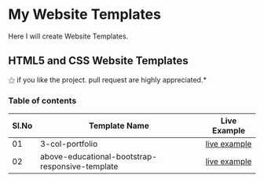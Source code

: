 # My Website Templates
Here I will create Website Templates.

## HTML5 and CSS Website Templates
 
 ⚝ if you like the project. pull request are highly appreciated.*

### Table of contents



|Sl.No| Template Name  | Live Example |
|-----|----------------|--------------|
|  01  | 3-col-portfolio	                                                  |[live example](https://afugur.github.io/My_Website_Templates/rocket_website/index.html)|	                                                  
|  02  | above-educational-bootstrap-responsive-template	                  |[live example](https://learning-zone.github.io/website-templates/above-educational-bootstrap-responsive-template/)|	 
